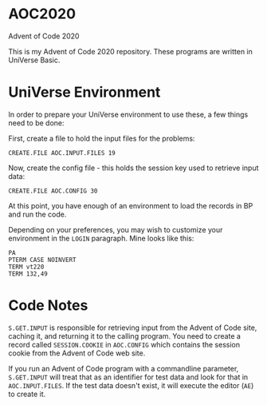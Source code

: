 # AOC2020
Advent of Code 2020

This is my Advent of Code 2020 repository.  These programs are written in UniVerse Basic.

# UniVerse Environment
In order to prepare your UniVerse environment to use these, a few things need to be done:

First, create a file to hold the input files for the problems:

```
CREATE.FILE AOC.INPUT.FILES 19
```

Now, create the config file - this holds the session key used to retrieve input data:

```
CREATE.FILE AOC.CONFIG 30
```

At this point, you have enough of an environment to load the records in BP and run the code.

Depending on your preferences, you may wish to customize your environment in the `LOGIN` paragraph.  Mine looks like this:
```
PA
PTERM CASE NOINVERT
TERM vt220
TERM 132,49
```

# Code Notes
`S.GET.INPUT` is responsible for retrieving input from the Advent of Code site, caching it, and returning it to the calling program.  You need to create a record called `SESSION.COOKIE` in `AOC.CONFIG` which contains the session cookie from the Advent of Code web site.

If you run an Advent of Code program with a commandline parameter, `S.GET.INPUT` will treat that as an identifier for test data and look for that in `AOC.INPUT.FILES`.  If the test data doesn't exist, it will execute the editor (`AE`) to create it.
